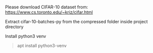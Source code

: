 Please download CIFAR-10 dataset from:
https://www.cs.toronto.edu/~kriz/cifar.html

Extract cifar-10-batches-py from the compressed folder inside project directory

Install python3 venv 
> apt install python3-venv